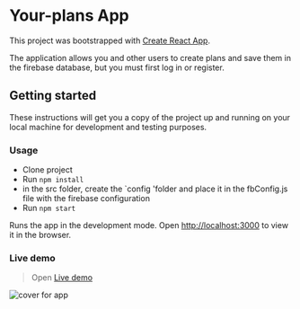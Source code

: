 # Your-plans App

This project was bootstrapped with [Create React App](https://github.com/facebook/create-react-app).

The application allows you and other users to create plans and save them in the firebase database, but you must first log in or register.

## Getting started

These instructions will get you a copy of the project up and running on your local machine for development and testing purposes.

### Usage
* Clone project
* Run `npm install`
* in the src folder, create the `config 'folder and place it in the fbConfig.js file with the firebase configuration
* Run `npm start`

Runs the app in the development mode.
Open [http://localhost:3000](http://localhost:3000) to view it in the browser.

### Live demo

> Open [Live demo](https://your-plans-app.firebaseapp.com/)

![cover for app](https://github.com/Ihor-Onyshchuk/your-plans/blob/master/preview.jpg 'preview')

